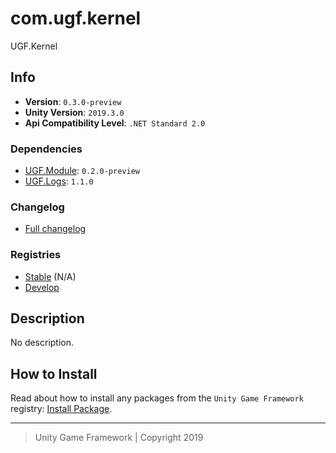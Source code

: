 # com.ugf.kernel

UGF.Kernel

## Info

- **Version**: `0.3.0-preview`
- **Unity Version**: `2019.3.0`
- **Api Compatibility Level**: `.NET Standard 2.0`

### Dependencies

- [UGF.Module](https://github.com/unity-game-framework/ugf-module): `0.2.0-preview`
- [UGF.Logs](https://github.com/unity-game-framework/ugf-logs): `1.1.0`

### Changelog

- [Full changelog][1]

### Registries

- [Stable][2] (N/A)
- [Develop][3]

## Description

No description.

## How to Install

Read about how to install any packages from the `Unity Game Framework` registry: [Install Package][4].

---
> Unity Game Framework | Copyright 2019

[1]: changelog.md
[2]: https://bintray.com/unity-game-framework/stable/com.ugf.kernel
[3]: https://bintray.com/unity-game-framework/dev/com.ugf.kernel
[4]: https://github.com/unity-game-framework/ugf-documentation/wiki/Install-Package
